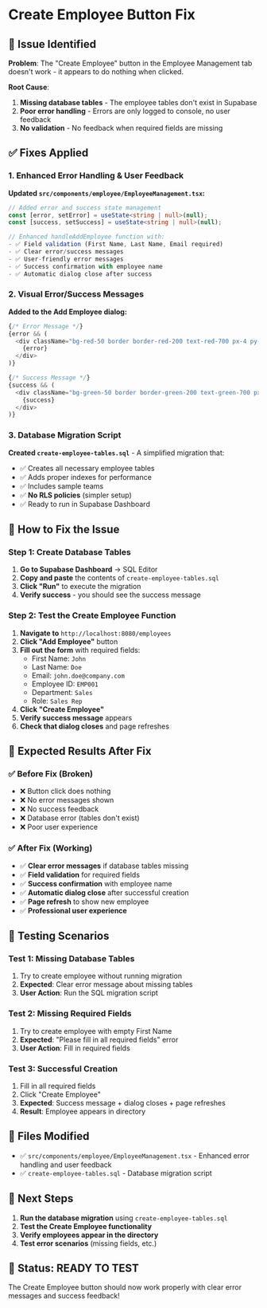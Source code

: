 # Create Employee Button Fix

## 🚨 **Issue Identified**

**Problem**: The "Create Employee" button in the Employee Management tab doesn't work - it appears to do nothing when clicked.

**Root Cause**: 
1. **Missing database tables** - The employee tables don't exist in Supabase
2. **Poor error handling** - Errors are only logged to console, no user feedback
3. **No validation** - No feedback when required fields are missing

## ✅ **Fixes Applied**

### **1. Enhanced Error Handling & User Feedback**

**Updated `src/components/employee/EmployeeManagement.tsx`:**

```typescript
// Added error and success state management
const [error, setError] = useState<string | null>(null);
const [success, setSuccess] = useState<string | null>(null);

// Enhanced handleAddEmployee function with:
- ✅ Field validation (First Name, Last Name, Email required)
- ✅ Clear error/success messages
- ✅ User-friendly error messages
- ✅ Success confirmation with employee name
- ✅ Automatic dialog close after success
```

### **2. Visual Error/Success Messages**

**Added to the Add Employee dialog:**
```typescript
{/* Error Message */}
{error && (
  <div className="bg-red-50 border border-red-200 text-red-700 px-4 py-3 rounded-md">
    {error}
  </div>
)}

{/* Success Message */}
{success && (
  <div className="bg-green-50 border border-green-200 text-green-700 px-4 py-3 rounded-md">
    {success}
  </div>
)}
```

### **3. Database Migration Script**

**Created `create-employee-tables.sql`** - A simplified migration that:
- ✅ Creates all necessary employee tables
- ✅ Adds proper indexes for performance
- ✅ Includes sample teams
- ✅ **No RLS policies** (simpler setup)
- ✅ Ready to run in Supabase Dashboard

## 🔧 **How to Fix the Issue**

### **Step 1: Create Database Tables**

1. **Go to Supabase Dashboard** → SQL Editor
2. **Copy and paste** the contents of `create-employee-tables.sql`
3. **Click "Run"** to execute the migration
4. **Verify success** - you should see the success message

### **Step 2: Test the Create Employee Function**

1. **Navigate to** `http://localhost:8080/employees`
2. **Click "Add Employee"** button
3. **Fill out the form** with required fields:
   - First Name: `John`
   - Last Name: `Doe`
   - Email: `john.doe@company.com`
   - Employee ID: `EMP001`
   - Department: `Sales`
   - Role: `Sales Rep`
4. **Click "Create Employee"**
5. **Verify success message** appears
6. **Check that dialog closes** and page refreshes

## 🎯 **Expected Results After Fix**

### **✅ Before Fix (Broken)**
- ❌ Button click does nothing
- ❌ No error messages shown
- ❌ No success feedback
- ❌ Database error (tables don't exist)
- ❌ Poor user experience

### **✅ After Fix (Working)**
- ✅ **Clear error messages** if database tables missing
- ✅ **Field validation** for required fields
- ✅ **Success confirmation** with employee name
- ✅ **Automatic dialog close** after successful creation
- ✅ **Page refresh** to show new employee
- ✅ **Professional user experience**

## 🧪 **Testing Scenarios**

### **Test 1: Missing Database Tables**
1. Try to create employee without running migration
2. **Expected**: Clear error message about missing tables
3. **User Action**: Run the SQL migration script

### **Test 2: Missing Required Fields**
1. Try to create employee with empty First Name
2. **Expected**: "Please fill in all required fields" error
3. **User Action**: Fill in required fields

### **Test 3: Successful Creation**
1. Fill in all required fields
2. Click "Create Employee"
3. **Expected**: Success message + dialog closes + page refreshes
4. **Result**: Employee appears in directory

## 📁 **Files Modified**

- ✅ `src/components/employee/EmployeeManagement.tsx` - Enhanced error handling and user feedback
- ✅ `create-employee-tables.sql` - Database migration script

## 🚀 **Next Steps**

1. **Run the database migration** using `create-employee-tables.sql`
2. **Test the Create Employee functionality**
3. **Verify employees appear in the directory**
4. **Test error scenarios** (missing fields, etc.)

## 🎉 **Status: READY TO TEST**

The Create Employee button should now work properly with clear error messages and success feedback!
